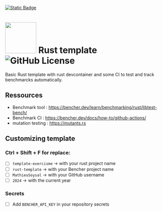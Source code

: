 [![Static Badge](https://img.shields.io/badge/online-green?logo=gamejolt&logoColor=white&label=Benchmark%20tracks&labelColor=black&link=https%3A%2F%2Fbencher.dev%2Fconsole%2Fprojects%2Frust-template)](https://bencher.dev/console/projects/rust-template)

# <img src="https://www.rust-lang.org/logos/rust-logo-blk.svg" width="100"> Rust template ![GitHub License](https://img.shields.io/github/license/MathieuSoysal/Exercism-Rust-Template)
Basic Rust template with rust devcontainer and some CI to test and track benchmarcks automatically.

## Ressources

- Benchmark tool : https://bencher.dev/learn/benchmarking/rust/libtest-bench/
- Benchmark CI : https://bencher.dev/docs/how-to/github-actions/
- mutation testing : https://mutants.rs

## Customizing template

### Ctrl + Shift + F for replace:
- [ ] `template-exercisme` -> with your rust project name
- [ ] `rust-template` -> with your Bencher project name
- [ ] `MathieuSoysal` -> with your GitHub username
- [ ] `2024` -> with the current year

### Secrets
- [ ] Add `BENCHER_API_KEY` in your repository secrets